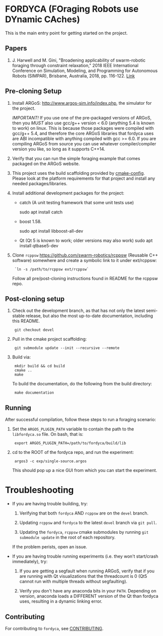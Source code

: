 # FORDYCA (FOraging Robots use DYnamic CAches)

This is the main entry point for getting started on the project.

## Papers

1. J. Harwell and M. Gini, "Broadening applicability of swarm-robotic foraging
   through constraint relaxation," 2018 IEEE International Conference on
   Simulation, Modeling, and Programming for Autonomous Robots (SIMPAR), Brisbane,
   Australia, 2018, pp. 116-122.
   [Link](http://ieeexplore.ieee.org/stamp/stamp.jsp?tp=&arnumber=8376280&isnumber=8376259)

## Pre-cloning Setup

1. Install ARGoS: http://www.argos-sim.info/index.php, the simulator
   for the project.

   *IMPORTANT!* If you use one of the pre-packaged versions of ARGoS, then you
   _MUST_ also use gcc/g++ version < 6.0 (anything 5.4 is known to work) on
   linux. This is because those packages were compiled with gcc/g++ 5.4, and
   therefore the core ARGoS libraries that fordyca uses are ABI incompatible
   with anything compiled with gcc >= 6.0. If you are compiling ARGoS from
   source you can use whatever compiler/compiler version you like, so long as it
   supports C++14.

2. Verify that you can run the simple foraging example that comes
   packaged on the ARGoS website.

3. This project uses the build scaffolding provided by
   [cmake-config](https://github.com/jharwell/cmake-config). Please
   look at the platform requirements for that project and install any
   needed packages/libraries.

4. Install additional development packages for the project:

   - catch (A unit testing framework that some unit tests use)

        sudo apt install catch
   - boost 1.58.

        sudo apt install libboost-all-dev

    - Qt (Qt 5 is known to work; older versions may also work)
            sudo apt install qtbase5-dev

5. Clone `rcppsw` https://github.com/swarm-robotics/rcppsw (Reusable
   C++ software) somewhere and create a symbolic link to it under ext/rcppsw:

        `ln -s /path/to/rcppsw ext/rcppsw`

   Follow all pre/post-cloning instructions found in README for the rcppsw repo.

## Post-cloning setup

1. Check out the development branch, as that has not only the latest semi-stable
   release, but also the most up-to-date documentation, including this README.

        git checkout devel

2. Pull in the cmake project scaffolding:

        git submodule update --init --recursive --remote

3. Build via:

        mkdir build && cd build
        cmake ..
        make

   To build the documentation, do the following from the build directory:

        make documentation

## Running

After successful compilation, follow these steps to run a foraging scenario:

1. Set the `ARGOS_PLUGIN_PATH` variable to contain the path to the
   `libfordyca.so` file. On bash, that is:

        export ARGOS_PLUGIN_PATH=/path/to/fordyca/build/lib


2. cd to the ROOT of the fordyca repo, and run the experiment:

        argos3 -c exp/single-source.argos

   This should pop up a nice GUI from which you can start the experiment.

# Troubleshooting

- If you are having trouble building, try:

  1. Verifying that both `fordyca` AND `rcppsw` are on the `devel` branch.

  2. Updating `rcppsw` and `fordyca` to the latest `devel` branch via `git
     pull`.

  2. Updating the `fordyca`, `rcppsw` cmake submodules by running `git submodule
     update` in the root of each repository.


  If the problem perists, open an issue.

- If you are having trouble running experiments (i.e. they won't start/crash
  immediately), try:

  1. If you are getting a segfault when running ARGoS, verify that if you are
     running with Qt visualizations that the threadcount is 0 (Qt5 cannot run
     with multiple threads without segfaulting).

  2. Verify you don't have any anaconda bits in your `PATH`. Depending on
     version, anaconda loads a DIFFERENT version of the Qt than fordyca uses,
     resulting in a dynamic linking error.

## Contributing

For contributing to `fordyca`, see
[CONTRIBUTING](https://github.com/swarm-robotics/rcppsw/blob/master/docs/CONTRIBUTING.md).
